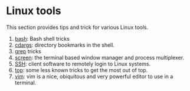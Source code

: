 # Linux tools

This section provides tips and trick for various Linux tools.

  1. [bash](Bash/README.md): Bash shell tricks
  1. [cdargs](Cdargs/README.md): directory bookmarks in the shell.
  1. [grep](Grep/README.md) tricks
  1. [screen](Screen/README.md): the terminal based window manager and
     process multiplexer.
  1. [SSH](Ssh/README.md): client software to remotely login to Linux
     systems.
  1. [top](Top/README.md): some less known tricks to get the most out
     of top.
  1. [vim](Vim/README.md): vim is a nice, obiquitous and very powerful
     editor to use in a terminal.
